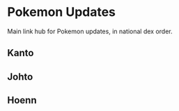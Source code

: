 # Pokemon Updates
Main link hub for Pokemon updates, in national dex order.

## Kanto
[Caterpie, Metapod, Butterfree]: /pokemon/caterpie  
[Weedle, Kakuna, Beedrill]: /pokemon/weedle  
[Pidgey, Pidgeotto, Pidgeot]: /pokemon/pidgey  
[Rattata, Raticate]: /pokemon/rattata

## Johto
[Chikorita, Bayleef, Meganium]: /pokemon/chikorita  
[Cyndaquil, Quilava, Typhlosion]: /pokemon/cyndaquil  
[Totodile, Croconaw, Feraligatr]: /pokemon/totodile  
[Sentret, Furret]: /pokemon/sentret  
[Hoothoot, Noctowl]: /pokemon/hoothoot  
[Ledyba, Ledian]: /pokemon/ledyba  
[Spinarak, Ariados]: /pokemon/spinarak  
[Hoppip, Skiploom, Jumpluff]: /pokemon/hoppip  
[Sunkern, Sunflora]: /pokemon/sunkern

## Hoenn

[Seedot, Nuzleaf, Shiftry]: /pokemon/seedot
